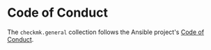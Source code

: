 # Code of Conduct
The `checkmk.general` collection follows the Ansible project's 
[Code of Conduct](https://docs.ansible.com/ansible/devel/community/code_of_conduct.html).
